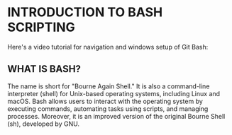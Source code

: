 # INTRODUCTION TO BASH SCRIPTING
Here's a video tutorial for navigation and windows setup of Git Bash: 

## WHAT IS BASH?
The name is short for "Bourne Again Shell." It is also a command-line interpreter (shell) for Unix-based operating systems, including Linux and macOS. Bash allows users to interact with the operating system by executing commands, automating tasks using scripts, and managing processes. Moreover, it is an improved version of the original Bourne Shell (sh), developed by GNU.
